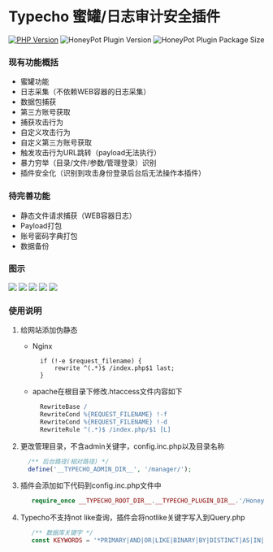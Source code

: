 # Typecho 蜜罐/日志审计安全插件

[![PHP Version](https://img.shields.io/badge/php-%3E%3D5.6-8892BF.svg)](http://www.php.net/)
![HoneyPot Plugin Version](https://img.shields.io/badge/HoneyPot%20Version-v1.0-red.svg)
![HoneyPot Plugin Package Size](https://img.shields.io/badge/Compressed%20Package%20Size-93KB-blue.svg)

### 现有功能概括
- 蜜罐功能
- 日志采集（不依赖WEB容器的日志采集）
- 数据包捕获
- 第三方账号获取
- 捕获攻击行为
- 自定义攻击行为
- 自定义第三方账号获取
- 触发攻击行为URL跳转（payload无法执行）
- 暴力穷举（目录/文件/参数/管理登录）识别
- 插件安全化（识别到攻击身份登录后台后无法操作本插件）

### 待完善功能
- 静态文件请求捕获（WEB容器日志）
- Payload打包
- 账号密码字典打包
- 数据备份

### 图示
![](https://github.com/securityRoad/images/raw/main/20210217154421.png)
![](https://raw.githubusercontent.com/securityRoad/images/main/202102171608251.png)
![](https://raw.githubusercontent.com/securityRoad/images/main/20210217161138.png)
![](https://raw.githubusercontent.com/securityRoad/images/main/20210217161627.png)
![](https://raw.githubusercontent.com/securityRoad/images/main/20210217190854.png)

### 使用说明
1. 给网站添加伪静态
    - Nginx
      ```Nginx
        if (!-e $request_filename) {
            rewrite ^(.*)$ /index.php$1 last;
        }
      ```
    - apache在根目录下修改.htaccess文件内容如下
  
      ```Apache
        RewriteBase /
        RewriteCond %{REQUEST_FILENAME} !-f
        RewriteCond %{REQUEST_FILENAME} !-d
        RewriteRule ^(.*)$ /index.php/$1 [L]
      ```
2. 更改管理目录，不含admin关键字，config.inc.php以及目录名称
      ```php
        /** 后台路径(相对路径) */
        define('__TYPECHO_ADMIN_DIR__', '/manager/');
      ```
3. 插件会添加如下代码到config.inc.php文件中
    ```php
       require_once __TYPECHO_ROOT_DIR__.__TYPECHO_PLUGIN_DIR__.'/HoneyPot/Honeypot.php';
    ```
4. Typecho不支持not like查询，插件会将notlike关键字写入到Query.php
    ```php
       /** 数据库关键字 */
       const KEYWORDS = '*PRIMARY|AND|OR|LIKE|BINARY|BY|DISTINCT|AS|IN|IS|NULL|NOTLIKE';
    ```
